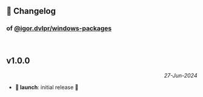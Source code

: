 ## 📒 Changelog

### of [@igor.dvlpr/windows-packages](https://github.com/igorskyflyer/npm-windows-packages)

<br>

## v1.0.0

<p align="right"><em>27-Jun-2024</em></p>

- **🚀 launch**: initial release 🎉
